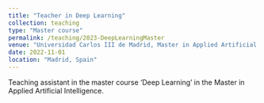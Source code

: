 ```yaml
---
title: "Teacher in Deep Learning"
collection: teaching
type: "Master course"
permalink: /teaching/2023-DeepLearningMaster
venue: "Universidad Carlos III de Madrid, Master in Applied Artificial Intelligence"
date: 2022-11-01
location: "Madrid, Spain"
---
```


Teaching assistant in the master course ‘Deep Learning’ in the Master in Applied Artificial Intelligence.
